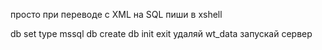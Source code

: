 просто при переводе с XML на SQL пиши в xshell

db set type mssql
db create
db init
exit
удаляй wt_data 
запускай сервер